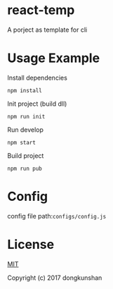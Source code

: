 react-temp
===
A porject as template for cli

Usage Example
===
Install dependencies

    npm install

Init project (build dll)

    npm run init

Run develop

    npm start

Build project

    npm run pub


Config
===
config file path:`configs/config.js`

License
===
[MIT](http://opensource.org/licenses/MIT)

Copyright (c) 2017 dongkunshan
